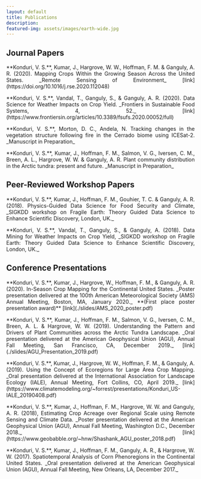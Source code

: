 ```yaml
---
layout: default
title: Publications 
description: 
featured-img: assets/images/earth-wide.jpg
---
```


## Journal Papers
<p align="justify">
**Konduri, V. S.**, Kumar, J., Hargrove, W. W., Hoffman, F. M. & Ganguly, A. R. (2020). Mapping Crops Within the Growing Season Across the United States. _Remote Sensing of Environment_ [link](https://doi.org/10.1016/j.rse.2020.112048) 
</p>

<p align="justify">
**Konduri, V. S.**, Vandal, T., Ganguly, S., & Ganguly, A. R. (2020). Data Science for Weather Impacts on Crop Yield. _Frontiers in Sustainable Food Systems, 4, 52._ [link](https://www.frontiersin.org/articles/10.3389/fsufs.2020.00052/full)
</p>

<p align="justify">
**Konduri, V. S.**, Morton, D. C., Andela, N. Tracking changes in the vegetation structure following fire in the Cerrado biome using ICESat-2. _Manuscript in Preparation_
</p>

<p align="justify">
**Konduri, V. S.**, Kumar, J., Hoffman, F. M., Salmon, V. G., Iversen, C. M., Breen, A. L., Hargrove, W. W. & Ganguly, A. R. Plant community distribution in the Arctic tundra: present and future. _Manuscript in Preparation_ 
</p>

## Peer-Reviewed Workshop Papers

<p align="justify">
**Konduri, V. S.**, Kumar, J., Hoffman, F. M., Gouhier, T. C. & Ganguly, A. R. (2018). Physics-Guided Data Science for Food Security and Climate, _SIGKDD workshop on Fragile Earth: Theory Guided Data Science to Enhance Scientific Discovery, London, UK._ 
</p>

<p align="justify">
**Konduri, V. S.**, Vandal, T., Ganguly, S., & Ganguly, A. (2018). Data Mining for Weather Impacts on Crop Yield, _SIGKDD workshop on Fragile Earth: Theory Guided Data Science to Enhance Scientific Discovery, London, UK._ 
</p>

## Conference Presentations

<p align="justify">
**Konduri, V. S.**, Kumar, J., Hargrove, W., Hoffman, F. M., & Ganguly, A. R. (2020). In-Season Crop Mapping for the Continental United States. _Poster presentation delivered at the 100th American Meteorological Society (AMS) Annual Meeting, Boston, MA, January 2020._ **(First place poster presentation award)** [link](./slides/AMS_2020_poster.pdf)
</p>

<p align="justify">
**Konduri, V. S.**, Kumar, J., Hoffman, F. M., Salmon, V. G., Iversen, C. M., Breen, A. L. & Hargrove, W. W. (2019). Understanding the Pattern and Drivers of Plant Communities across the Arctic Tundra Landscape. _Oral presentation delivered at the American Geophysical Union (AGU), Annual Fall Meeting, San Francisco, CA, December 2019._ [link](./slides/AGU_Presentation_2019.pdf)
</p>

<p align="justify">
**Konduri, V. S.**, Kumar, J., Hargrove, W. W., Hoffman, F. M., & Ganguly, A. (2019). Using the Concept of Ecoregions for Large Area Crop Mapping. _Oral presentation delivered at the International Association for Landscape Ecology (IALE), Annual Meeting, Fort Collins, CO, April 2019._ [link](https://www.climatemodeling.org/~forrest/presentations/Konduri_US-IALE_20190408.pdf) 
</p>

<p align="justify">
**Konduri, V. S.**, Kumar, J., Hoffman, F. M., Hargrove, W. W. and Ganguly, A. R. (2018), Estimating Crop Acreage over Regional Scale using Remote Sensing and Climate Data. _Poster presentation delivered at the American Geophysical Union (AGU), Annual Fall Meeting, Washington D.C., December 2018._ [link](https://www.geobabble.org/~hnw/Shashank_AGU_poster_2018.pdf) 
</p>

<p align="justify">
**Konduri, V. S.**, Kumar, J., Hoffman, F. M., Ganguly, A. R., & Hargrove, W. W. (2017). Spatiotemporal Analysis of Corn Phenoregions in the Continental United States. _Oral presentation delivered at the American Geophysical Union (AGU), Annual Fall Meeting, New Orleans, LA, December 2017._
</p>
